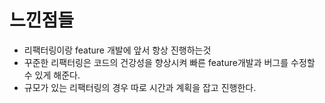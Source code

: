 # 느낀점들

- 리팩터링이랑 feature 개발에 앞서 항상 진행하는것
- 꾸준한 리팩터링은 코드의 건강성을 향상시켜 빠른 feature개발과 버그를 수정할 수 있게 해준다.
- 규모가 있는 리팩터링의 경우 따로 시간과 계획을 잡고 진행한다.

